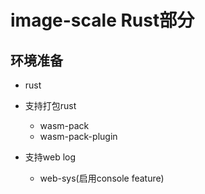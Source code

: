 # image-scale Rust部分

## 环境准备

- rust

- 支持打包rust
  - wasm-pack
  - wasm-pack-plugin

- 支持web log
  - web-sys(启用console feature)